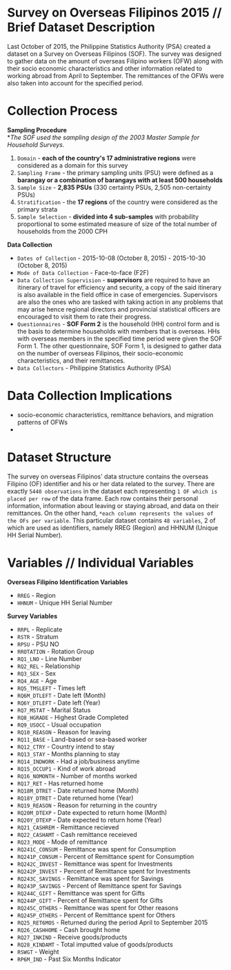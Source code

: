 # Survey on Overseas Filipinos 2015 // Brief Dataset Description
Last October of 2015, the Philippine Statistics Authority (PSA) created a dataset on a Survey on Overseas Filipinos (SOF). The survey was designed to gather data on the amount of overseas Filipino workers (OFW) along with their socio economic characteristics and other information related to working abroad from April to September. The remittances of the OFWs were also taken into account for the specified period. 


# Collection Process
**Sampling Procedure** <br>
**The SOF used the sampling design of the 2003 Master Sample for Household Surveys.*
1. `Domain` - **each of the country's 17 administrative regions** were considered as a domain for this survey
2. `Sampling Frame` - the primary sampling units (PSU) were defined as a **barangay or a combination of barangays with at least 500 households**
3. `Sample Size` - **2,835 PSUs** (330 certainty PSUs, 2,505 non-certainty PSUs)
4. `Stratification` - the **17 regions** of the country were considered as the primary strata
5. `Sample Selection` - **divided into 4 sub-samples** with probability proportional to some estimated measure of size of the total number of households from the 2000 CPH

**Data Collection**
- `Dates of Collection` - 2015-10-08 (October 8, 2015) - 2015-10-30  (October 8, 2015)
- `Mode of Data Collection` - Face-to-face (F2F)
- `Data Collection Supervision` - **supervisors** are required to have an itinerary of travel for efficiency and security, a copy of the said itinerary is also available in the field office in case of emergencies. Supervisors are also the ones who are tasked with taking action in any problems that may arise hence regional directors and provincial statistical officers are encouraged to visit them to rate their progress.
- `Questionnaires` - **SOF Form 2** is the household (HH) control form and is the basis to determine households with members that is overseas. HHs with overseas members in the specified time period were given the SOF Form 1. The other questionnaire, SOF Form 1, is designed to gather data on the number of overseas Filipinos, their socio-economic characteristics, and their remittances.
- `Data Collectors` - Philippine Statistics Authority (PSA)
  


# Data Collection Implications
- socio-economic characteristics, remittance behaviors, and migration patterns of OFWs
- 


# Dataset Structure
The survey on overseas Filipinos' data structure contains the overseas Filipino (OF) identifier and his or her data related to the survey. There are exactly `5440 observations` in the dataset each representing `1 OF which is placed per row` of the data frame. Each row contains their personal information, information about leaving or staying abroad, and data on their remittances. On the other hand, `*each column represents the values of the OFs per variable`. This particular dataset contains `48 variables`, 2 of which are used as identifiers, namely RREG (Region) and HHNUM (Unique HH Serial Number).


# Variables // Individual Variables
**Overseas Filipino Identification Variables**
- `RREG` - Region
- `HHNUM` - Unique HH Serial Number

**Survey Variables**
- `RRPL` - Replicate
- `RSTR` - Stratum
- `RPSU` - PSU NO
- `RROTATION` - Rotation Group
- `RQ1_LNO` - Line Number
- `RQ2_REL` - Relationship
- `RQ3_SEX` - Sex
- `RQ4_AGE` - Age
- `RQ5_TMSLEFT` - Times left
- `RQ6M_DTLEFT` - Date left (Month)
- `RQ6Y_DTLEFT` - Date left (Year)
- `RQ7_MSTAT` - Marital Status
- `RQ8_HGRADE` - Highest Grade Completed
- `RQ9_USOCC` - Usual occupation
- `RQ10_REASON` - Reason for leaving
- `RQ11_BASE` - Land-based or sea-based worker
- `RQ12_CTRY` - Country intend to stay
- `RQ13_STAY` - Months planning to stay
- `RQ14_INDWORK` - Had a job/business anytime
- `RQ15_OCCUP1` - Kind of work abroad 
- `RQ16_NOMONTH` - Number of months worked
- `RQ17_RET` - Has returned home
- `RQ18M_DTRET` - Date returned home (Month)
- `RQ18Y_DTRET` - Date returned home (Year)
- `RQ19_REASON` - Reason for returning in the country
- `RQ20M_DTEXP` - Date expected to return home (Month)
- `RQ20Y_DTEXP` - Date expected to return home (Year)
- `RQ21_CASHREM` - Remittance recieved
- `RQ22_CASHAMT` - Cash remittance receieved
- `RQ23_MODE` - Mode of remittance
- `RQ241C_CONSUM` - Remittance was spent for Consumption
- `RQ241P_CONSUM` - Percent of Remittance spent for Consumption 
- `RQ242C_INVEST` - Remittance was spent for Investments
- `RQ242P_INVEST` - Percent of Remittance spent for Investments
- `RQ243C_SAVINGS` - Remittance was spent for Savings
- `RQ243P_SAVINGS` - Percent of Remittance spent for Savings
- `RQ244C_GIFT` - Remittance was spent for Gifts
- `RQ244P_GIFT` - Percent of Remittance spent for Gifts
- `RQ245C_OTHERS` - Remittance was spent for Other reasons
- `RQ245P_OTHERS` - Percent of Remittance spent for Others
- `RQ25_RET6MOS` - Returned during the period April to September 2015
- `RQ26_CASHHOME` - Cash brought home
- `RQ27_INKIND` - Receive goods/products
- `RQ28_KINDAMT` - Total imputted value of goods/products
- `RSWGT` - Weight
- `RP6M_IND` - Past Six Months Indicator
